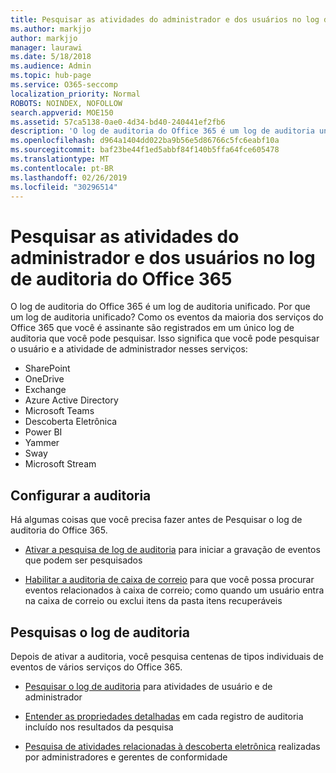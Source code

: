 ```yaml
---
title: Pesquisar as atividades do administrador e dos usuários no log de auditoria do Office 365
ms.author: markjjo
author: markjjo
manager: laurawi
ms.date: 5/18/2018
ms.audience: Admin
ms.topic: hub-page
ms.service: O365-seccomp
localization_priority: Normal
ROBOTS: NOINDEX, NOFOLLOW
search.appverid: MOE150
ms.assetid: 57ca5138-0ae0-4d34-bd40-240441ef2fb6
description: 'O log de auditoria do Office 365 é um log de auditoria unificado. Por que um log de auditoria unificado? Como os eventos da maioria dos serviços do Office 365 que você é assinante são registrados em um único log de auditoria que você pode pesquisar. Isso significa que você pode pesquisar o usuário e a atividade de administrador nesses serviços:'
ms.openlocfilehash: d964a1404dd022ba9b56e5d86766c5fc6eabf10a
ms.sourcegitcommit: baf23be44f1ed5abbf84f140b5ffa64fce605478
ms.translationtype: MT
ms.contentlocale: pt-BR
ms.lasthandoff: 02/26/2019
ms.locfileid: "30296514"
---
```

# <a name="search-the-audit-log-for-user-and-admin-activity-in-office-365"></a>Pesquisar as atividades do administrador e dos usuários no log de auditoria do Office 365

O log de auditoria do Office 365 é um log de auditoria unificado. Por que um log de auditoria unificado? Como os eventos da maioria dos serviços do Office 365 que você é assinante são registrados em um único log de auditoria que você pode pesquisar. Isso significa que você pode pesquisar o usuário e a atividade de administrador nesses serviços: 
  
- SharePoint
- OneDrive
- Exchange
- Azure Active Directory
- Microsoft Teams
- Descoberta Eletrônica
- Power BI
- Yammer
- Sway
- Microsoft Stream
   
 ## <a name="set-up-auditing"></a>Configurar a auditoria
  
Há algumas coisas que você precisa fazer antes de Pesquisar o log de auditoria do Office 365.
  
- [Ativar a pesquisa de log de auditoria](turn-audit-log-search-on-or-off.md) para iniciar a gravação de eventos que podem ser pesquisados 
    
- [Habilitar a auditoria de caixa de correio](enable-mailbox-auditing.md) para que você possa procurar eventos relacionados à caixa de correio; como quando um usuário entra na caixa de correio ou exclui itens da pasta itens recuperáveis 
    
 ## <a name="search-the-audit-log"></a>Pesquisas o log de auditoria
  
Depois de ativar a auditoria, você pesquisa centenas de tipos individuais de eventos de vários serviços do Office 365.
  
- [Pesquisar o log de auditoria](search-the-audit-log-in-security-and-compliance.md) para atividades de usuário e de administrador 
    
- [Entender as propriedades detalhadas](detailed-properties-in-the-office-365-audit-log.md) em cada registro de auditoria incluído nos resultados da pesquisa 
    
- [Pesquisa de atividades relacionadas à descoberta eletrônica](search-for-ediscovery-activities-in-the-audit-log.md) realizadas por administradores e gerentes de conformidade 

